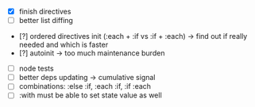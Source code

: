 * [x] finish directives
* [ ] better list diffing
* [?] ordered directives init (:each + :if vs :if + :each) -> find out if really needed and which is faster
* [?] autoinit -> too much maintenance burden
* [ ] node tests
* [ ] better deps updating -> cumulative signal
* [ ] combinations: :else :if, :each :if, :if :each
* [ ] :with must be able to set state value as well